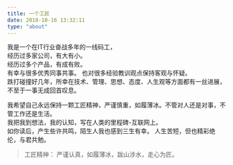 ```yaml
---
title: 一个工匠
date: 2018-10-16 13:32:11
type: "about"
---
```



我是一个在IT行业奋战多年的一线码工，  
经历过多家公司，有大有小。  
经历过多个产品，有成有败。  
有幸与很多优秀同事共事。
也对很多经验教训观点保持客观与怀疑。  
跌打碰撞好几年，所幸在技术、管理、思想、态度、人生观等方面都有一丝进展，不至于一事无成回首叹息。

我希望自己永远保持一颗工匠精神，严谨慎重，如履薄冰。不管对人还是对事，不管工作还是生活。  
我把我到想法，我的认知，写在人类的里程碑-互联网上。  
如你读后，产生些许共鸣，陌生人我也感到三生有幸。 
人生苦短，但也精彩绝伦，与君共勉。

> 工匠精神：
> 严谨认真，如履薄冰，跋山涉水，走心为匠。

